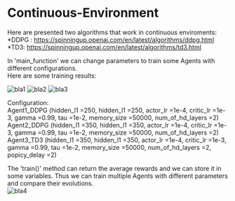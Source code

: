 # Continuous-Environment

Here are presented two algorithms that work in continuous enviroments:       
*DDPG : https://spinningup.openai.com/en/latest/algorithms/ddpg.html            
*TD3: https://spinningup.openai.com/en/latest/algorithms/td3.html                      

In 'main_function' we can change parameters to train some Agents with different configurations.           
Here are some training results:

![bla1](https://user-images.githubusercontent.com/102504166/161746725-43930f06-ae6f-4406-acc9-7beaaf8bccc2.png)
![bla2](https://user-images.githubusercontent.com/102504166/161746729-3d367845-bcc1-49b7-95bd-efbb624aadb8.png)
![bla3](https://user-images.githubusercontent.com/102504166/161746731-ebbfb6ee-6a74-433d-95dc-07964875e2d8.png)

Configuration:                                
Agent1_DDPG (hidden_l1 =250, hidden_l1 =250, actor_lr =1e-4, critic_lr =1e-3, gamma =0.99, tau =1e-2, memory_size =50000,  num_of_hd_layers =2)                   
Agent2_DDPG (hidden_l1 =350, hidden_l1 =350, actor_lr =1e-4, critic_lr =1e-3, gamma =0.99, tau =1e-2, memory_size =50000,  num_of_hd_layers =2)                        
Agent3_TD3 (hidden_l1 =350, hidden_l1 =350, actor_lr =1e-4, critic_lr =1e-3, gamma =0.99, tau =1e-2, memory_size =50000,  num_of_hd_layers =2, popicy_delay =2)                 

The 'train()' method can return the average rewards and we can store it in some variables. Thus we can train multiple Agents with different parameters and compare their evolutions.                     
![bla4](https://user-images.githubusercontent.com/102504166/161748228-a82ecd02-7d63-4479-ac60-542ba8b5a7f6.png)
